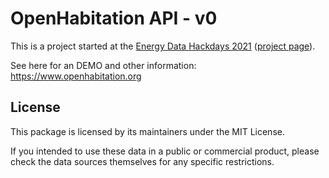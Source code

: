# OpenHabitation API - v0

This is a project started at the [Energy Data Hackdays 2021](https://energydatahackdays.ch/) ([project page](https://hack.opendata.ch/project/779)).


See here for an DEMO and other information: https://www.openhabitation.org


## License

This package is licensed by its maintainers under the MIT License.

If you intended to use these data in a public or commercial product, please
check the data sources themselves for any specific restrictions.
